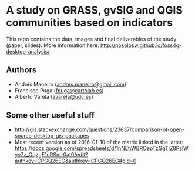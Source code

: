 # A study on GRASS, gvSIG and QGIS communities based on indicators

This repo contains the data, images and final deliverables of the study (paper, slides). More information here:
http://nosolosw.github.io/foss4g-desktop-analysis/

## Authors

* Andrés Maneiro (andres.maneiro@gmail.com)
* Francisco Puga (fpuga@cartolab.es)
* Alberto Varela (avarela@udc.es)

## Some other useful stuff
* http://gis.stackexchange.com/questions/23637/comparison-of-open-source-desktop-gis-packages
* Most recent version as of 2016-01-10 of the matrix linked in the latter: https://docs.google.com/spreadsheets/d/1nNEtjWBROepTzGgTjZ8PslWyv7z_QqzgF1uRSm-0at0/edit?authkey=CPGQ26EG&authkey=CPGQ26EG#gid=0
